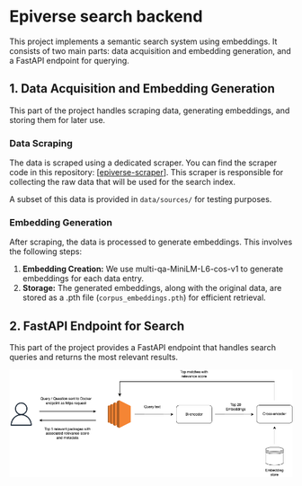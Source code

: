 # Epiverse search backend

This project implements a semantic search system using embeddings. It consists of two main parts: data acquisition and embedding generation, and a FastAPI endpoint for querying.

## 1. Data Acquisition and Embedding Generation

This part of the project handles scraping data, generating embeddings, and storing them for later use.

### Data Scraping

The data is scraped using a dedicated scraper.  You can find the scraper code in this repository: [[epiverse-scraper]([url](https://github.com/epiverse-connect/epiverse-scraper))].  This scraper is responsible for collecting the raw data that will be used for the search index.

A subset of this data is provided in `data/sources/` for testing purposes.

### Embedding Generation

After scraping, the data is processed to generate embeddings.  This involves the following steps:

1. **Embedding Creation:**  We use multi-qa-MiniLM-L6-cos-v1 to generate embeddings for each data entry.
2. **Storage:** The generated embeddings, along with the original data, are stored as a .pth file (`corpus_embeddings.pth`) for efficient retrieval.


## 2. FastAPI Endpoint for Search
This part of the project provides a FastAPI endpoint that handles search queries and returns the most relevant results.

![Flowchart](./epiverse_search_flowchart.png)


